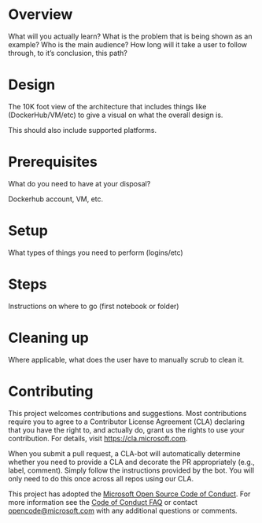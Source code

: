 # Overview

What will you actually learn? What is the problem that is being shown as an example? Who is the main audience? How long will it take a user to follow through, to it’s conclusion, this path?

# Design

The 10K foot view of the architecture that includes things like (DockerHub/VM/etc) to give a visual on what the overall design is.

This should also include supported platforms.

# Prerequisites

What do you need to have at your disposal?

Dockerhub account, VM, etc.

# Setup

What types of things you need to perform (logins/etc)

# Steps

Instructions on where to go (first notebook or folder)

# Cleaning up

Where applicable, what does the user have to manually scrub to clean it.

# Contributing

This project welcomes contributions and suggestions.  Most contributions require you to agree to a
Contributor License Agreement (CLA) declaring that you have the right to, and actually do, grant us
the rights to use your contribution. For details, visit https://cla.microsoft.com.

When you submit a pull request, a CLA-bot will automatically determine whether you need to provide
a CLA and decorate the PR appropriately (e.g., label, comment). Simply follow the instructions
provided by the bot. You will only need to do this once across all repos using our CLA.

This project has adopted the [Microsoft Open Source Code of Conduct](https://opensource.microsoft.com/codeofconduct/).
For more information see the [Code of Conduct FAQ](https://opensource.microsoft.com/codeofconduct/faq/) or
contact [opencode@microsoft.com](mailto:opencode@microsoft.com) with any additional questions or comments.

